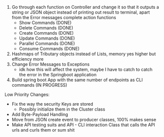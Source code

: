 1. Go through each function on Controller and change it so that it outputs a string or JSON object instead of printing out result to terminal, apart from the Error messages complete action functions
    - Show Commands (DONE)
    - Delete Commands (DONE)
    - Create Commands (DONE)
    - Update Commands (DONE)
    - Parallel Commands (DONE)
    - Consume Commands (DONE)
2. Hashmaps of Tributary objects instead of Lists, memory yes higher but efficiency more
3. Change Error Messages to Exceptions
    - idk how this will affect the system, maybe I have to catch to catch the error in the Springboot application
4. Build spring boot App with the same number of endpoints as CLI commands (IN PROGRESS)


Low Priority Changes:
- Fix the way the security Keys are stored
    - Possibly initialize them in the Cluster class
- Add Byte-Payload Handling
- Move from JSON create event to producer classes, 100% makes sense
- Make API testing suits and API - CLI interaction Class that calls the API urls and curls them or sum shit